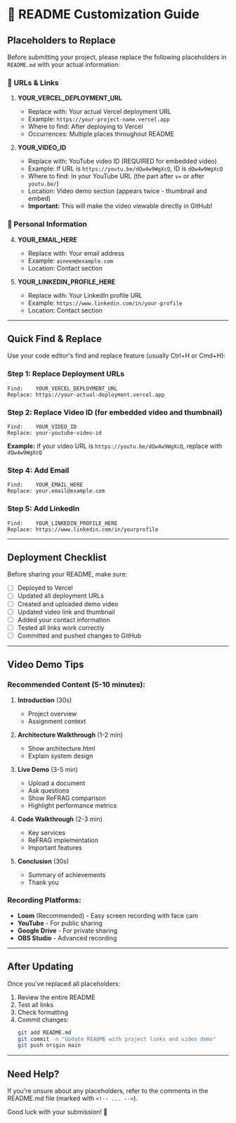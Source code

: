 # 📝 README Customization Guide

## Placeholders to Replace

Before submitting your project, please replace the following placeholders in `README.md` with your actual information:

### 🔗 URLs & Links

1. **YOUR_VERCEL_DEPLOYMENT_URL**
   - Replace with: Your actual Vercel deployment URL
   - Example: `https://your-project-name.vercel.app`
   - Where to find: After deploying to Vercel
   - Occurrences: Multiple places throughout README

2. **YOUR_VIDEO_ID**
   - Replace with: YouTube video ID (REQUIRED for embedded video)
   - Example: If URL is `https://youtu.be/dQw4w9WgXcQ`, ID is `dQw4w9WgXcQ`
   - Where to find: In your YouTube URL (the part after `v=` or after `youtu.be/`)
   - Location: Video demo section (appears twice - thumbnail and embed)
   - **Important:** This will make the video viewable directly in GitHub!

### 👤 Personal Information

4. **YOUR_EMAIL_HERE**
   - Replace with: Your email address
   - Example: `asneem@example.com`
   - Location: Contact section

5. **YOUR_LINKEDIN_PROFILE_HERE**
   - Replace with: Your LinkedIn profile URL
   - Example: `https://www.linkedin.com/in/your-profile`
   - Location: Contact section

---

## Quick Find & Replace

Use your code editor's find and replace feature (usually Ctrl+H or Cmd+H):

### Step 1: Replace Deployment URLs
```
Find:    YOUR_VERCEL_DEPLOYMENT_URL
Replace: https://your-actual-deployment.vercel.app
```

### Step 2: Replace Video ID (for embedded video and thumbnail)
```
Find:    YOUR_VIDEO_ID
Replace: your-youtube-video-id
```
**Example:** If your video URL is `https://youtu.be/dQw4w9WgXcQ`, replace with `dQw4w9WgXcQ`

### Step 4: Add Email
```
Find:    YOUR_EMAIL_HERE
Replace: your.email@example.com
```

### Step 5: Add LinkedIn
```
Find:    YOUR_LINKEDIN_PROFILE_HERE
Replace: https://www.linkedin.com/in/yourprofile
```

---

## Deployment Checklist

Before sharing your README, make sure:

- [ ] Deployed to Vercel
- [ ] Updated all deployment URLs
- [ ] Created and uploaded demo video
- [ ] Updated video link and thumbnail
- [ ] Added your contact information
- [ ] Tested all links work correctly
- [ ] Committed and pushed changes to GitHub

---

## Video Demo Tips

### Recommended Content (5-10 minutes):
1. **Introduction** (30s)
   - Project overview
   - Assignment context

2. **Architecture Walkthrough** (1-2 min)
   - Show architecture.html
   - Explain system design

3. **Live Demo** (3-5 min)
   - Upload a document
   - Ask questions
   - Show ReFRAG comparison
   - Highlight performance metrics

4. **Code Walkthrough** (2-3 min)
   - Key services
   - ReFRAG implementation
   - Important features

5. **Conclusion** (30s)
   - Summary of achievements
   - Thank you

### Recording Platforms:
- **Loom** (Recommended) - Easy screen recording with face cam
- **YouTube** - For public sharing
- **Google Drive** - For private sharing
- **OBS Studio** - Advanced recording

---

## After Updating

Once you've replaced all placeholders:

1. Review the entire README
2. Test all links
3. Check formatting
4. Commit changes:
   ```bash
   git add README.md
   git commit -m "Update README with project links and video demo"
   git push origin main
   ```

---

## Need Help?

If you're unsure about any placeholders, refer to the comments in the README.md file (marked with `<!-- ... -->`).

Good luck with your submission! 🚀
